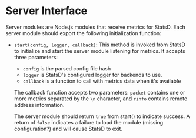 # Server Interface

Server modules are Node.js modules that receive metrics for StatsD.
Each server module should export the following initialization function:

* `start(config, logger, callback)`: This method is invoked from StatsD to
  initialize and start the server module listening for metrics. It accepts three
  parameters:
  * `config` is the parsed config file hash
  * `logger` is StatsD's configured logger for backends to use.
  * `callback` is a function to call with metrics data when it's available

  The callback function accepts two parameters: `packet` contains one or more
  metrics separated by the `\n` character, and `rinfo` contains remote address
  information.

  The server module should return `true` from start() to indicate success.
  A return of `false` indicates a failure to load the module
  (missing configuration?) and will cause StatsD to exit.
